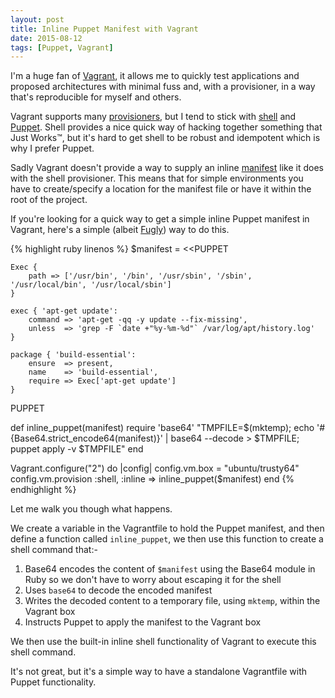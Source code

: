 ```yaml
---
layout: post
title: Inline Puppet Manifest with Vagrant
date: 2015-08-12
tags: [Puppet, Vagrant]
---
```


I'm a huge fan of [Vagrant][1], it allows me to quickly test applications and proposed architectures with minimal fuss and, with a provisioner, in a way that's reproducible for myself and others.

Vagrant supports many [provisioners][2], but I tend to stick with [shell][3] and [Puppet][4]. Shell provides a nice quick way of hacking together something that Just Works™, but it's hard to get shell to be robust and idempotent which is why I prefer Puppet.

Sadly Vagrant doesn't provide a way to supply an inline [manifest][5] like it does with the shell provisioner. This means that for simple environments you have to create/specify a location for the manifest file or have it within the root of the project.

If you're looking for a quick way to get a simple inline Puppet manifest in Vagrant, here's a simple (albeit [Fugly][6]) way to do this.

{% highlight ruby linenos %}
$manifest = <<PUPPET

    Exec {
        path => ['/usr/bin', '/bin', '/usr/sbin', '/sbin', '/usr/local/bin', '/usr/local/sbin']
    }

    exec { 'apt-get update':
        command => 'apt-get -qq -y update --fix-missing',
        unless  => 'grep -F `date +"%y-%m-%d"` /var/log/apt/history.log'
    }

    package { 'build-essential':
        ensure  => present,
        name    => 'build-essential',
        require => Exec['apt-get update']
    }

PUPPET

def inline_puppet(manifest)
	require 'base64'
	"TMPFILE=$(mktemp); echo '#{Base64.strict_encode64(manifest)}' | base64 --decode > $TMPFILE; puppet apply -v $TMPFILE"
end

Vagrant.configure("2") do |config|
    config.vm.box = "ubuntu/trusty64"
    config.vm.provision :shell, :inline => inline_puppet($manifest)
end
{% endhighlight %}

Let me walk you though what happens.

We create a variable in the Vagrantfile to hold the Puppet manifest, and then define a function called `inline_puppet`, we then use this function to create a shell command that:-

1. Base64 encodes the content of `$manifest` using the Base64 module in Ruby so we don't have to worry about escaping it for the shell
2. Uses `base64` to decode the encoded manifest
3. Writes the decoded content to a temporary file, using `mktemp`, within the Vagrant box
4. Instructs Puppet to apply the manifest to the Vagrant box

We then use the built-in inline shell functionality of Vagrant to execute this shell command.

It's not great, but it's a simple way to have a standalone Vagrantfile with Puppet functionality.

[1]: https://www.vagrantup.com
[2]: https://docs.vagrantup.com/v2/provisioning/index.html
[3]: https://en.wikipedia.org/wiki/Unix_shell
[4]: https://puppetlabs.com/puppet/what-is-puppet
[5]: https://docs.puppetlabs.com/pe/latest/puppet_modules_manifests.html#manifests
[6]: http://www.urbandictionary.com/define.php?term=Fugly
